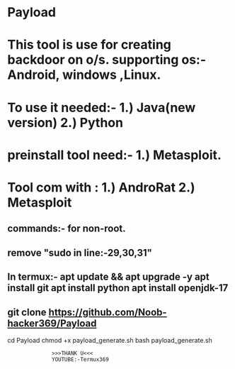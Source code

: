 # Payload
This tool is use for creating backdoor on o/s.
supporting os:-Android, windows ,Linux.
=====================================================
To use it needed:-
1.) Java(new version)
2.) Python
=====================================================
preinstall tool need:-
1.) Metasploit.
=====================================================
Tool com with :
1.) AndroRat
2.) Metasploit
=====================================================
commands:-
for non-root.
------------
remove "sudo in line:-29,30,31"
-------------------------------
In termux:-
apt update && apt upgrade -y
apt install git
apt install python
apt install openjdk-17
-------------------------------
git clone https://github.com/Noob-hacker369/Payload
---------------------------------------------------------------------------
cd Payload
chmod +x payload_generate.sh
bash payload_generate.sh





                  >>>THANK U<<<
                  YOUTUBE:-Termux369
